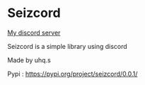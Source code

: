 # Seizcord


[My discord server](https://discord.gg/wyUuYr9DEN)


Seizcord is a simple library using discord 

Made by uhq.s


Pypi : https://pypi.org/project/seizcord/0.0.1/
